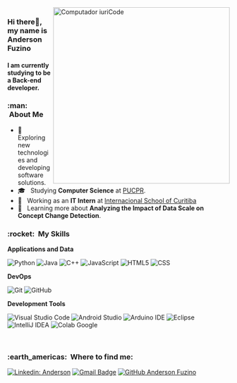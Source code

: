 <img src="https://raw.githubusercontent.com/MicaelliMedeiros/micaellimedeiros/master/image/computer-illustration.png" min-width="400px" max-width="400px" width="400px" align="right" alt="Computador iuriCode">

### Hi there👋, my name is Anderson Fuzino ###
#### I am currently studying to be a Back-end developer. 

<h3> :man: &nbsp;About Me </h3>

- 🤔 &nbsp; Exploring new technologies and developing software solutions.
- 🎓 &nbsp; Studying **Computer Science** at <a href="https://www.pucpr.br">PUCPR</a>.
- 💼 &nbsp; Working as an **IT Intern** at <a href="https://iscbrazil.com/pt-br/">Internacional School of Curitiba</a>
- 🌱 &nbsp; Learning more about **Analyzing the Impact of Data Scale on Concept Change Detection**.

<h3> :rocket: &nbsp;My Skills </h3>

**Applications and Data**

  ![Python](https://img.shields.io/badge/Python-3776AB?style=for-the-badge&logo=python&logoColor=white)
  ![Java](https://img.shields.io/badge/Java-ED8B00?style=for-the-badge&logo=java&logoColor=white)
  ![C++](https://img.shields.io/badge/C%2B%2B-00599C?style=for-the-badge&logo=c%2B%2B&logoColor=white)
  ![JavaScript](https://img.shields.io/badge/JavaScript-F7DF1E?style=for-the-badge&logo=javascript&logoColor=black)
  ![HTML5](https://img.shields.io/badge/HTML5-E34F26?style=for-the-badge&logo=html5&logoColor=white)
  ![CSS](https://img.shields.io/badge/CSS3-1572B6?style=for-the-badge&logo=css3&logoColor=white)

**DevOps**

  ![Git](https://img.shields.io/badge/GIT-E44C30?style=for-the-badge&logo=git&logoColor=white)
  ![GitHub](https://img.shields.io/badge/GitHub-100000?style=for-the-badge&logo=github&logoColor=white)

**Development Tools**

  ![Visual Studio Code](https://img.shields.io/badge/Visual_Studio_Code-0078D4?style=for-the-badge&logo=visual%20studio%20code&logoColor=white)
  ![Android Studio](https://img.shields.io/badge/Android_Studio-3DDC84?style=for-the-badge&logo=android-studio&logoColor=white)
  ![Arduino IDE](https://img.shields.io/badge/Arduino_IDE-00979D?style=for-the-badge&logo=arduino&logoColor=white)
  ![Eclipse](https://img.shields.io/badge/Eclipse-2C2255?style=for-the-badge&logo=eclipse&logoColor=white)
  ![IntelliJ IDEA](	https://img.shields.io/badge/IntelliJ_IDEA-000000.svg?style=for-the-badge&logo=intellij-idea&logoColor=white)
  ![Colab Google](https://img.shields.io/badge/Colab-F9AB00?style=for-the-badge&logo=googlecolab&color=525252)
  

<br/>

<h3> :earth_americas: &nbsp;Where to find me: </h3> 

[![Linkedin: Anderson](https://img.shields.io/badge/-Anderson-blue?style=flat-square&logo=Linkedin&logoColor=white&link=https://www.linkedin.com/in/andersonfuzino/)](https://www.linkedin.com/in/andersonfuzino/)
[![Gmail Badge](https://img.shields.io/badge/-anderryugab@gmail.com-006bed?style=flat-square&logo=Gmail&logoColor=white&link=mailto:SEU-EMAIL)](mailto:anderryugab@gmail.com)
[![GitHub Anderson Fuzino]( https://img.shields.io/github/followers/AndersonRyuichi?label=follow&style=social)](https://github.com/AndersonRyuichi/AndersonRyuichi)
